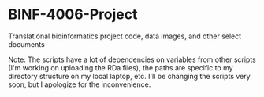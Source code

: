 # BINF-4006-Project
Translational bioinformatics project code, data images, and other select documents

Note: The scripts have a lot of dependencies on variables from other scripts (I'm working on uploading the RDa files), the paths are specific to my directory structure on my local laptop, etc. I'll be changing the scripts very soon, but I apologize for the inconvenience. 
